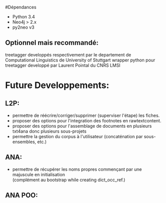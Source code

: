 #Dépendances
- Python 3.4
- Neo4j > 2.x
- py2neo v3

## Optionnel mais recommandé:
treetagger developpés respectivement par le departement de Computational Linguistics de University of Stuttgart
wrapper python pour treetagger developpé par Laurent Pointal du CNRS LMSI

# Future Developpements:
## L2P:
-  permettre de réécrire/corriger/supprimer (superviser l'étape) les fiches.
-  proposer des options pour l'integration des footnotes en rawtextcontent.
-  proposer des options pour l'assemblage de documents en plusieurs txt4ana donc plusieurs sous-projets
-  permettre la gestion du corpus à l'utilisateur (concaténation par sous-ensembles, etc.)
## ANA:
-  permettre de récupérer les noms propres commençant par une majuscule en initialisation  
(complément au bootstrap while creating dict_occ_ref.)

## ANA POO:
